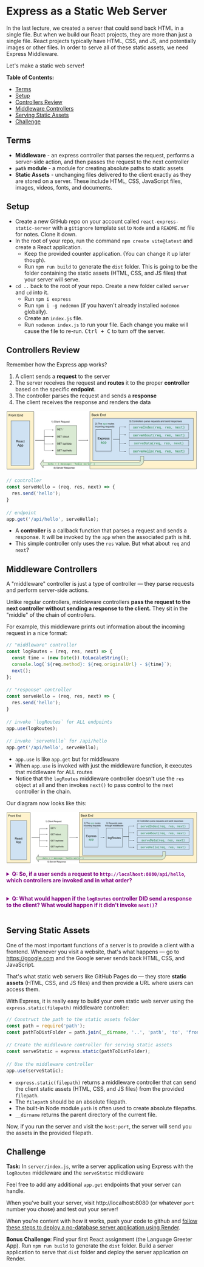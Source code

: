 # Express as a Static Web Server

In the last lecture, we created a server that could send back HTML in a single file. But when we build our React projects, they are more than just a single file. React projects typically have HTML, CSS, and JS, and potentially images or other files. In order to serve all of these static assets, we need Express Middleware.

Let's make a static web server!

**Table of Contents:**
- [Terms](#terms)
- [Setup](#setup)
- [Controllers Review](#controllers-review)
- [Middleware Controllers](#middleware-controllers)
- [Serving Static Assets](#serving-static-assets)
- [Challenge](#challenge)

## Terms

* **Middleware** - an express controller that parses the request, performs a server-side action, and then passes the request to the next controller
* **`path` module** - a module for creating absolute paths to static assets
* **Static Assets** - unchanging files delivered to the client exactly as they are stored on a server. These include HTML, CSS, JavaScript files, images, videos, fonts, and documents.

## Setup

* Create a new GitHub repo on your account called `react-express-static-server` with a `gitignore` template set to `Node` and a   `README.md` file for notes. Clone it down. 
* In the root of your repo, run the command `npm create vite@latest` and create a React application.
  * Keep the provided counter application. (You can change it up later though).
  * Run `npm run build` to generate the `dist` folder. This is going to be the folder containing the static assets (HTML, CSS, and JS files) that your server will serve.
* `cd ..` back to the root of your repo. Create a new folder called `server` and `cd` into it.
  * Run `npm i express`
  * Run `npm i -g nodemon` (if you haven't already installed `nodemon` globally).
  * Create an `index.js` file.
  * Run `nodemon index.js` to run your file. Each change you make will cause the file to re-run. <kbd>Ctrl + C</kbd> to turn off the server.

## Controllers Review

Remember how the Express app works?

1. A client sends a **request** to the server
1. The server receives the request and **routes** it to the proper **controller** based on the specific **endpoint**.
1. The controller parses the request and sends a **response**
1. The client receives the response and renders the data
  
![](./images/express-diagram-simple.svg)

```js
// controller
const serveHello = (req, res, next) => {
  res.send('hello');
}

// endpoint
app.get('/api/hello', serveHello);
```
* A **controller** is a callback function that parses a request and sends a response. It will be invoked by the `app` when the associated path is hit.
* This simple controller only uses the `res` value. But what about `req` and `next`?

## Middleware Controllers

A "middleware" controller is just a type of controller — they parse requests and perform server-side actions. 

Unlike regular controllers, middleware controllers **pass the request to the next controller without sending a response to the client.** They sit in the "middle" of the chain of controllers.

For example, this middleware prints out information about the incoming request in a nice format:

```js
// "middleware" controller
const logRoutes = (req, res, next) => {
  const time = (new Date()).toLocaleString();
  console.log(`${req.method}: ${req.originalUrl} - ${time}`);
  next();
};

// "response" controller
const serveHello = (req, res, next) => {
  res.send('hello');
}

// invoke `logRoutes` for ALL endpoints
app.use(logRoutes);

// invoke `serveHello` for /api/hello
app.get('/api/hello', serveHello);

```

* `app.use` is like `app.get` but for middleware
* When `app.use` is invoked with just the middleware function, it executes that middleware for ALL routes
* Notice that the `logRoutes` middleware controller doesn't use the `res` object at all and then invokes `next()` to pass control to the next controller in the chain.

Our diagram now looks like this:

![](./images/express-middleware.svg)


**<details><summary style="color: purple">Q: So, if a user sends a request to `http://localhost:8080/api/hello`, which controllers are invoked and in what order?</summary>**
> First the `logRoutes` middleware is invoked. The `next()` function is called which passes the request to the next controller, `serveHello`.
</details><br>

**<details><summary style="color: purple">Q: What would happen if the `logRoutes` controller DID send a response to the client? What would happen if it didn't invoke `next()`?</summary>**
> If `logRoutes` did invoke `res.send()`, the `serveHello` controller would NOT be invoked as a response has already been sent. 
> 
> If we simply didn't invoke `next()`, our server would "hang" — the response would never be completed and the client would likely receive a timeout error because the request took too long.
</details><br>


## Serving Static Assets

One of the most important functions of a server is to provide a client with a frontend. Whenever you visit a website, that's what happens — go to https://google.com and the Google server sends back HTML, CSS, and JavaScript.

That's what static web servers like GitHub Pages do — they store **static assets** (HTML, CSS, and JS files) and then provide a URL where users can access them.

With Express, it is really easy to build your own static web server using the `express.static(filepath)` middleware controller:

```js
// Construct the path to the static assets folder
const path = require('path');
const pathToDistFolder = path.join(__dirname, '..', 'path', 'to', 'frontend', 'dist')

// Create the middleware controller for serving static assets
const serveStatic = express.static(pathToDistFolder);

// Use the middleware controller
app.use(serveStatic);
```

* `express.static(filepath)` returns a middleware controller that can send the client static assets (HTML, CSS, and JS files) from the provided `filepath`. 
* The `filepath` should be an absolute filepath.
* The built-in Node module `path` is often used to create absolute filepaths.
* `__dirname` returns the parent directory of the current file.

Now, if you run the server and visit the `host:port`, the server will send you the assets in the provided filepath.

## Challenge

**Task:**
In `server/index.js`, write a server application using Express with the `logRoutes` middleware and the `serveStatic` middleware

Feel free to add any additional `app.get` endpoints that your server can handle.

When you've built your server, visit http://localhost:8080 (or whatever `port` number you chose) and test out your server!

When you're content with how it works, push your code to github and [follow these steps to deploy a no-database server application using Render](https://github.com/The-Marcy-Lab-School/render-deployment-instructions).

**Bonus Challenge**: Find your first React assignment (the Language Greeter App). Run `npm run build` to generate the `dist` folder. Build a server application to serve that `dist` folder and deploy the server application on Render.